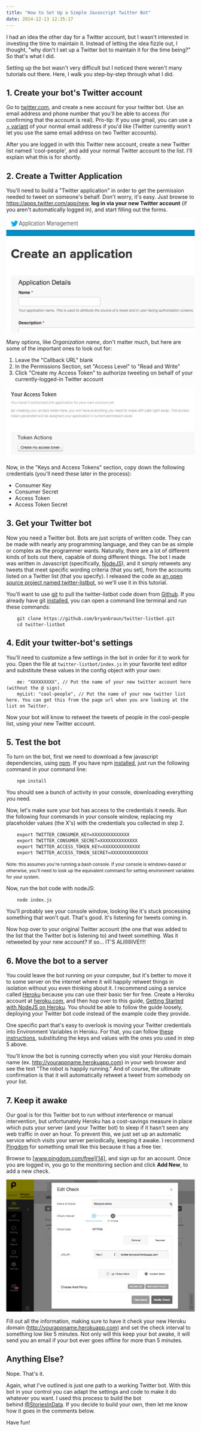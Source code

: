 ```yaml
---
title: "How to Set Up a Simple Javascript Twitter Bot"
date: 2014-12-13 12:35:17
---
```


I had an idea the other day for a Twitter account, but I wasn't interested in investing the time to maintain it. Instead of letting the idea fizzle out, I thought, "why don't I set up a Twitter bot to maintain it for the time being?" So that's what I did.

Setting up the bot wasn't very difficult but I noticed there weren't many tutorials out there. Here, I walk you step-by-step through what I did.

## 1. Create your bot's Twitter account

Go to [twitter.com][1], and create a new account for your twitter bot. Use an email address and phone number that you'll be able to access (for confirming that the account is real). Pro-tip: If you use gmail, you can use a [+ variant][2] of your normal email address if you'd like (Twitter currently won't let you use the same email address on two Twitter accounts).

 [1]: http://twitter.com
 [2]: http://lifehacker.com/144397/instant-disposable-gmail-addresses

After you are logged in with this Twitter new account, create a new Twitter list named 'cool-people', and add your normal Twitter account to the list. I'll explain what this is for shortly.

## 2. Create a Twitter Application

You'll need to build a "Twitter application" in order to get the permission needed to tweet on someone's behalf. Don't worry, it's easy. Just browse to <https://apps.twitter.com/app/new>, **log in via your new Twitter account** (if you aren't automatically logged in), and start filling out the forms.

<p style="text-align: center;">
  <img alt="Twitters screen for creating a new application" src="/assets/images/twitter-create-application.png" />
</p>

Many options, like *Organization name*, don't matter much, but here are some of the important ones to look out for:

1.  Leave the "Callback URL" blank
2.  In the Permissions Section, set "Access Level" to "Read and Write"
3.  Click "Create my Access Token" to authorize tweeting on behalf of your currently-logged-in Twitter account

<p style="text-align: center;">
  <img alt="Twitter's screen for generating an access token" src="/assets/images/twitter-access-token.png" />
</p>

Now, in the "Keys and Access Tokens" section, copy down the following credentials (you'll need these later in the process):

*   Consumer Key
*   Consumer Secret
*   Access Token
*   Access Token Secret

## 3. Get your Twitter bot

Now you need a Twitter bot. Bots are just scripts of written code. They can be made with nearly any programming language, and they can be as simple or complex as the programmer wants. Naturally, there are a lot of different kinds of bots out there, capable of doing different things. The bot I made was written in Javascript (specifically, [NodeJS][3]), and it simply retweets any tweets that meet specific wording criteria (that you set), from the accounts listed on a Twitter list (that you specify). I released the code as [an open source project named twitter-listbot][4], so we'll use it in this tutorial.

 [3]: http://nodejs.org/
 [4]: https://github.com/bryanbraun/twitter-listbot

You'll want to use [git][5] to pull the twitter-listbot code down from [Github][6]. If you already have git [installed][7], you can open a command line terminal and run these commands:

 [5]: http://git-scm.com/
 [6]: https://github.com/
 [7]: http://git-scm.com/book/en/v2/Getting-Started-Installing-Git

        git clone https://github.com/bryanbraun/twitter-listbot.git
        cd twitter-listbot

## 4. Edit your twitter-bot's settings

You'll need to customize a few settings in the bot in order for it to work for you. Open the file at `twitter-listbot/index.js` in your favorite text editor and substitute these values in the config object with your own:

        me: "XXXXXXXXX", // Put the name of your new twitter account here (without the @ sign).
        myList: "cool-people", // Put the name of your new twitter list here. You can get this from the page url when you are looking at the list on Twitter.

Now your bot will know to retweet the tweets of people in the cool-people list, using your new Twitter account.

## 5. Test the bot

To turn on the bot, first we need to download a few javascript dependencies, using [npm][8]. If you have npm [installed][9], just run the following command in your command line:

 [8]: https://www.npmjs.com/
 [9]: http://blog.npmjs.org/post/85484771375/how-to-install-npm

        npm install

You should see a bunch of activity in your console, downloading everything you need.

Now, let's make sure your bot has access to the credentials it needs. Run the following four commands in your console window, replacing my placeholder values (the X's) with the credentials you collected in step 2.

        export TWITTER_CONSUMER_KEY=XXXXXXXXXXXXXX
        export TWITTER_CONSUMER_SECRET=XXXXXXXXXXXXXX
        export TWITTER_ACCESS_TOKEN_KEY=XXXXXXXXXXXXXX
        export TWITTER_ACCESS_TOKEN_SECRET=XXXXXXXXXXXXXX

<small>Note: this assumes you're running a bash console. If your console is windows-based or otherwise, you'll need to look up the equivalent command for setting environment variables for your system.</small>

Now, run the bot code with nodeJS:

        node index.js

You'll probably see your console window, looking like it's stuck processing something that won't quit. That's good. It's listening for tweets coming in.

Now hop over to your original Twitter account (the one that was added to the list that the Twitter bot is listening to) and tweet something. Was it retweeted by your new account? If so... IT'S ALIIIIIIIVE!!!!

## 6. Move the bot to a server

You could leave the bot running on your computer, but it's better to move it to some server on the internet where it will happily retweet things in isolation without you even thinking about it. I recommend using a service called [Heroku][10] because you can use their basic tier for free. Create a Heroku account at [heroku.com][10], and then hop over to this guide, [Getting Started with NodeJS on Heroku][11]. You should be able to follow the guide loosely, deploying your Twitter bot code instead of the example code they provide.

 [10]: https://www.heroku.com/
 [11]: https://devcenter.heroku.com/articles/getting-started-with-nodejs#introduction

One specific part that's easy to overlook is moving your Twitter credentials into Environment Variables in Heroku. For that, you can follow [these instructions][12], substituting the keys and values with the ones you used in step 5 above.

 [12]: https://devcenter.heroku.com/articles/config-vars#setting-up-config-vars-for-a-deployed-application

You'll know the bot is running correctly when you visit your Heroku domain name (ex. http://yourappname.herokuapp.com) in your web browser and see the text "The robot is happily running." And of course, the ultimate confirmation is that it will automatically retweet a tweet from somebody on your list.

## 7. Keep it awake

Our goal is for this Twitter bot to run without interference or manual intervention, but unfortunately Heroku has a cost-savings measure in place which puts your server (and your Twitter bot) to sleep if it hasn't seen any web traffic in over an hour. To prevent this, we just set up an automatic service which visits your server periodically, keeping it awake. I recommend [Pingdom][13] for something small like this because it has a free tier.

 [13]: https://www.pingdom.com/

Browse to [www.pingdom.com/free][14], and sign up for an account. Once you are logged in, you go to the monitoring section and click **Add New**, to add a new check.

 [14]: https://www.pingdom.com/free/

<p style="text-align: center;">
  <img alt="" src="/assets/images/pingdom-new-check.png" />
</p>

Fill out all the information, making sure to have it check your new Heroku domain (http://yourappname.herokuapp.com) and set the check interval to something low like 5 minutes. Not only will this keep your bot awake, it will send you an email if your bot ever goes offline for more than 5 minutes.

## Anything Else?

Nope. That's it.

Again, what I've outlined is just one path to a working Twitter bot. With this bot in your control you can adapt the settings and code to make it do whatever you want. I used this process to build the bot behind [@StoriesInData][15]. If you decide to build your own, then let me know how it goes in the comments below.

 [15]: https://twitter.com/StoriesInData

Have fun!
